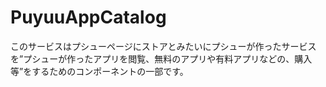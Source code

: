 # PuyuuAppCatalog

このサービスはプシューページにストアとみたいにプシューが作ったサービスを”プシューが作ったアプリを閲覧、無料のアプリや有料アプリなどの、購入等”をするためのコンポーネントの一部です。
